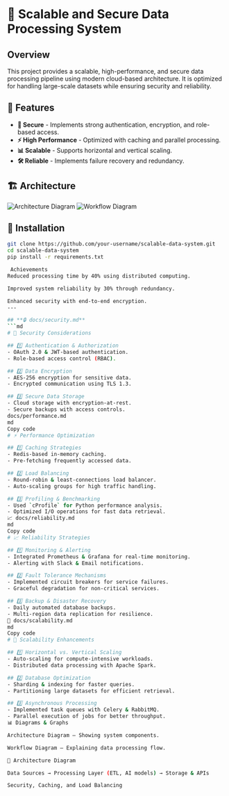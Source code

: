 # 🚀 Scalable and Secure Data Processing System  

## Overview  
This project provides a scalable, high-performance, and secure data processing pipeline using modern cloud-based architecture. It is optimized for handling large-scale datasets while ensuring security and reliability.  

## 🌟 Features  
- **🔐 Secure** - Implements strong authentication, encryption, and role-based access.  
- **⚡ High Performance** - Optimized with caching and parallel processing.  
- **📊 Scalable** - Supports horizontal and vertical scaling.  
- **🛠️ Reliable** - Implements failure recovery and redundancy.  

## 🏗️ Architecture  
![Architecture Diagram](assets/systemArchitectureDiagram.png)
![Workflow Diagram](assets/DataProcessingWorkflow.png)  

## 🔧 Installation  
```bash
git clone https://github.com/your-username/scalable-data-system.git  
cd scalable-data-system  
pip install -r requirements.txt  

 Achievements
Reduced processing time by 40% using distributed computing.

Improved system reliability by 30% through redundancy.

Enhanced security with end-to-end encryption.
---

## **🔒 docs/security.md**
```md
# 🔐 Security Considerations  

## 1️⃣ Authentication & Authorization  
- OAuth 2.0 & JWT-based authentication.  
- Role-based access control (RBAC).  

## 2️⃣ Data Encryption  
- AES-256 encryption for sensitive data.  
- Encrypted communication using TLS 1.3.  

## 3️⃣ Secure Data Storage  
- Cloud storage with encryption-at-rest.  
- Secure backups with access controls.  
docs/performance.md
md
Copy code
# ⚡ Performance Optimization  

## 1️⃣ Caching Strategies  
- Redis-based in-memory caching.  
- Pre-fetching frequently accessed data.  

## 2️⃣ Load Balancing  
- Round-robin & least-connections load balancer.  
- Auto-scaling groups for high traffic handling.  

## 3️⃣ Profiling & Benchmarking  
- Used `cProfile` for Python performance analysis.  
- Optimized I/O operations for fast data retrieval.  
📈 docs/reliability.md
md
Copy code
# 📈 Reliability Strategies  

## 1️⃣ Monitoring & Alerting  
- Integrated Prometheus & Grafana for real-time monitoring.  
- Alerting with Slack & Email notifications.  

## 2️⃣ Fault Tolerance Mechanisms  
- Implemented circuit breakers for service failures.  
- Graceful degradation for non-critical services.  

## 3️⃣ Backup & Disaster Recovery  
- Daily automated database backups.  
- Multi-region data replication for resilience.  
🔄 docs/scalability.md
md
Copy code
# 🔄 Scalability Enhancements  

## 1️⃣ Horizontal vs. Vertical Scaling  
- Auto-scaling for compute-intensive workloads.  
- Distributed data processing with Apache Spark.  

## 2️⃣ Database Optimization  
- Sharding & indexing for faster queries.  
- Partitioning large datasets for efficient retrieval.  

## 3️⃣ Asynchronous Processing  
- Implemented task queues with Celery & RabbitMQ.  
- Parallel execution of jobs for better throughput.  
📊 Diagrams & Graphs

Architecture Diagram – Showing system components.

Workflow Diagram – Explaining data processing flow.

🔹 Architecture Diagram

Data Sources → Processing Layer (ETL, AI models) → Storage & APIs

Security, Caching, and Load Balancing

